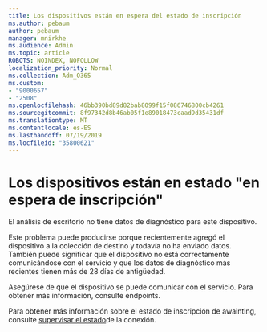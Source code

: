 ```yaml
---
title: Los dispositivos están en espera del estado de inscripción
ms.author: pebaum
author: pebaum
manager: mnirkhe
ms.audience: Admin
ms.topic: article
ROBOTS: NOINDEX, NOFOLLOW
localization_priority: Normal
ms.collection: Adm_O365
ms.custom:
- "9000657"
- "2508"
ms.openlocfilehash: 46bb390bd89d82bab8099f15f086746800cb4261
ms.sourcegitcommit: 8f97342d8b46ab05f1e89018473caad9d35431df
ms.translationtype: MT
ms.contentlocale: es-ES
ms.lasthandoff: 07/19/2019
ms.locfileid: "35800621"
---
```

# <a name="devices-are-in-awaiting-enrollment-state"></a>Los dispositivos están en estado "en espera de inscripción"

El análisis de escritorio no tiene datos de diagnóstico para este dispositivo. 

Este problema puede producirse porque recientemente agregó el dispositivo a la colección de destino y todavía no ha enviado datos. También puede significar que el dispositivo no está correctamente comunicándose con el servicio y que los datos de diagnóstico más recientes tienen más de 28 días de antigüedad.

Asegúrese de que el dispositivo se puede comunicar con el servicio. Para obtener más información, [](https://docs.microsoft.com/sccm/desktop-analytics/enable-data-sharing#endpoints)consulte endpoints.

Para obtener más información sobre el estado de inscripción de awainting, consulte [supervisar el estado](https://docs.microsoft.com/sccm/desktop-analytics/monitor-connection-health#awaiting-enrollment)de la conexión.
